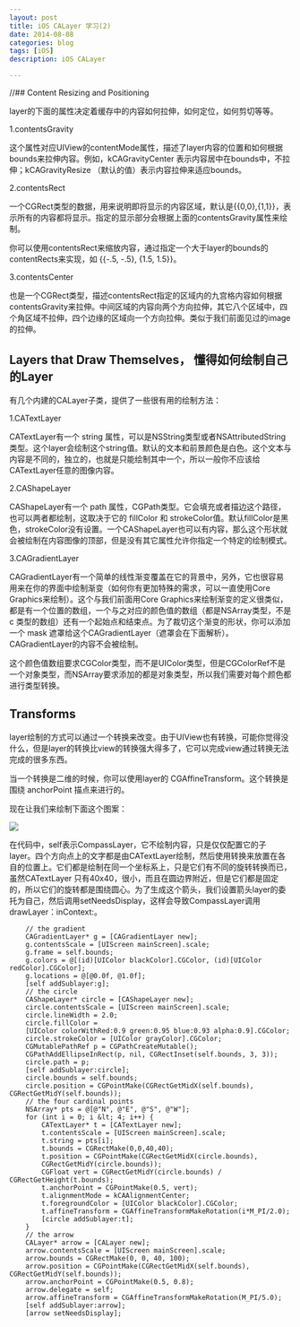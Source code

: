 ```yaml
---
layout: post
title: iOS CALayer 学习(2)
date: 2014-08-08
categories: blog
tags: [iOS]
description: iOS CALayer

---
```



//## Content Resizing and Positioning


layer的下面的属性决定着缓存中的内容如何拉伸，如何定位，如何剪切等等。

1.contentsGravity

这个属性对应UIView的contentMode属性，描述了layer内容的位置和如何根据bounds来拉伸内容。例如，kCAGravityCenter 表示内容居中在bounds中，不拉伸；kCAGravityResize （默认的值）表示内容拉伸来适应bounds。

2.contentsRect

一个CGRect类型的数据，用来说明即将显示的内容区域，默认是{{0,0},{1,1}}，表示所有的内容都将显示。指定的显示部分会根据上面的contentsGravity属性来绘制。

你可以使用contentsRect来缩放内容，通过指定一个大于layer的bounds的contentRects来实现，如 {{-.5, -.5}, {1.5, 1.5}}。

3.contentsCenter

也是一个CGRect类型，描述contentsRect指定的区域内的九宫格内容如何根据contentsGravity来拉伸。中间区域的内容向两个方向拉伸，其它八个区域中，四个角区域不拉伸，四个边缘的区域向一个方向拉伸。类似于我们前面见过的image的拉伸。


## Layers that Draw Themselves， 懂得如何绘制自己的Layer


有几个内建的CALayer子类，提供了一些很有用的绘制方法：

1.CATextLayer

CATextLayer有一个 string 属性，可以是NSString类型或者NSAttributedString类型。这个layer会绘制这个string值。默认的文本和前景颜色是白色。这个文本与内容是不同的，独立的，也就是只能绘制其中一个，所以一般你不应该给CATextLayer任意的图像内容。

2.CAShapeLayer

CAShapeLayer有一个 path 属性，CGPath类型。它会填充或者描边这个路径，也可以两者都绘制，这取决于它的 fillColor 和 strokeColor值。默认fillColor是黑色，strokeColor没有设置。一个CAShapeLayer也可以有内容，那么这个形状就会被绘制在内容图像的顶部，但是没有其它属性允许你指定一个特定的绘制模式。

3.CAGradientLayer

CAGradientLayer有一个简单的线性渐变覆盖在它的背景中，另外，它也很容易用来在你的界面中绘制渐变（如何你有更加特殊的需求，可以一直使用Core Graphics来绘制）。这个与我们前面用Core Graphics来绘制渐变的定义很类似，都是有一个位置的数组，一个与之对应的颜色值的数组（都是NSArray类型，不是c 类型的数组）还有一个起始点和结束点。为了裁切这个渐变的形状，你可以添加一个 mask 遮罩给这个CAGradientLayer（遮罩会在下面解析）。CAGradientLayer的内容不会被绘制。

这个颜色值数组要求CGColor类型，而不是UIColor类型，但是CGColorRef不是一个对象类型，而NSArray要求添加的都是对象类型，所以我们需要对每个颜色都进行类型转换。


## Transforms

layer绘制的方式可以通过一个转换来改变。由于UIView也有转换，可能你觉得没什么，但是layer的转换比view的转换强大得多了，它可以完成view通过转换无法完成的很多东西。

当一个转换是二维的时候，你可以使用layer的 CGAffineTransform。这个转换是围绕 anchorPoint 描点来进行的。

现在让我们来绘制下面这个图案：

![][1]

在代码中，self表示CompassLayer，它不绘制内容，只是仅仅配置它的子layer。四个方向点上的文字都是由CATextLayer绘制，然后使用转换来放置在各自的位置上。它们都是绘制在同一个坐标系上，只是它们有不同的旋转转换而已，虽然CATextLayer 只有40x40，很小，而且在圆边界附近，但是它们都是固定的，所以它们的旋转都是围绕圆心。为了生成这个箭头，我们设置箭头layer的委托为自己，然后调用setNeedsDisplay，这样会导致CompassLayer调用 drawLayer：inContext:。
```
    // the gradient
    CAGradientLayer* g = [CAGradientLayer new];
    g.contentsScale = [UIScreen mainScreen].scale;
    g.frame = self.bounds;
    g.colors = @[(id)[UIColor blackColor].CGColor, (id)[UIColor redColor].CGColor];
    g.locations = @[@0.0f, @1.0f];
    [self addSublayer:g];
    // the circle
    CAShapeLayer* circle = [CAShapeLayer new];
    circle.contentsScale = [UIScreen mainScreen].scale;
    circle.lineWidth = 2.0;
    circle.fillColor =
    [UIColor colorWithRed:0.9 green:0.95 blue:0.93 alpha:0.9].CGColor;
    circle.strokeColor = [UIColor grayColor].CGColor;
    CGMutablePathRef p = CGPathCreateMutable();
    CGPathAddEllipseInRect(p, nil, CGRectInset(self.bounds, 3, 3));
    circle.path = p;
    [self addSublayer:circle];
    circle.bounds = self.bounds;
    circle.position = CGPointMake(CGRectGetMidX(self.bounds), CGRectGetMidY(self.bounds));
    // the four cardinal points
    NSArray* pts = @[@"N", @"E", @"S", @"W"];
    for (int i = 0; i &lt; 4; i++) {
        CATextLayer* t = [CATextLayer new];
        t.contentsScale = [UIScreen mainScreen].scale;
        t.string = pts[i];
        t.bounds = CGRectMake(0,0,40,40);
        t.position = CGPointMake(CGRectGetMidX(circle.bounds),
        CGRectGetMidY(circle.bounds));
        CGFloat vert = CGRectGetMidY(circle.bounds) / CGRectGetHeight(t.bounds);
        t.anchorPoint = CGPointMake(0.5, vert);
        t.alignmentMode = kCAAlignmentCenter;
        t.foregroundColor = [UIColor blackColor].CGColor;
        t.affineTransform = CGAffineTransformMakeRotation(i*M_PI/2.0);
        [circle addSublayer:t];
    }
    // the arrow
    CALayer* arrow = [CALayer new];
    arrow.contentsScale = [UIScreen mainScreen].scale;
    arrow.bounds = CGRectMake(0, 0, 40, 100);
    arrow.position = CGPointMake(CGRectGetMidX(self.bounds), CGRectGetMidY(self.bounds));
    arrow.anchorPoint = CGPointMake(0.5, 0.8);
    arrow.delegate = self;
    arrow.affineTransform = CGAffineTransformMakeRotation(M_PI/5.0);
    [self addSublayer:arrow];
    [arrow setNeedsDisplay];
```

 [1]: http://images.cnitblog.com/blog/406864/201410/052237500973622.png

